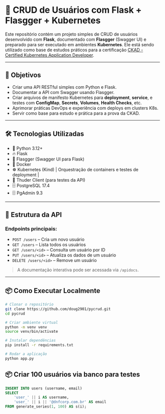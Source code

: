 # 🧪 CRUD de Usuários com Flask + Flasgger + Kubernetes

Este repositório contém um projeto simples de CRUD de usuários desenvolvido com **Flask**, documentado com **Flasgger** (Swagger UI) e preparado para ser executado em ambientes **Kubernetes**. Ele está sendo utilizado como base de estudos práticos para a certificação [CKAD - Certified Kubernetes Application Developer](https://www.cncf.io/certification/ckad/).

---

## 🚀 Objetivos

- Criar uma API RESTful simples com Python e Flask.
- Documentar a API com Swagger usando Flasgger.
- Criar arquivos de manifesto Kubernetes para **deployment**, **service**, e testes com **ConfigMap**, **Secrets**, **Volumes**, **Health Checks**, etc.
- Aprimorar práticas DevOps e experiência com deploys em clusters K8s.
- Servir como base para estudo e prática para a prova da CKAD.

---

## 🛠️ Tecnologias Utilizadas

- 🐍 Python 3.12+
- 🔥 Flask
- 📘 Flasgger (Swagger UI para Flask)
- 🐋 Docker
- ☸️ Kubernetes (Kind) | Orquestração de containers e testes de deployment |
- 🧪 Thuder Client (para testes da API)
- 🗄️ PostgreSQL 17.4
- 🗄️ PgAdmin 9.3

---

## 🧱 Estrutura da API

### Endpoints principais:

- `POST /users` – Cria um novo usuário
- `GET /users` – Lista todos os usuários
- `GET /users/<id>` – Consulta um usuário por ID
- `PUT /users/<id>` – Atualiza os dados de um usuário
- `DELETE /users/<id>` – Remove um usuário

> A documentação interativa pode ser acessada via `/apidocs`.

---

## 📦 Como Executar Localmente

```bash
# Clonar o repositório
git clone https://github.com/doug2901/pycrud.git
cd pycrud

# Criar ambiente virtual
python -m venv venv
source venv/bin/activate

# Instalar dependências
pip install -r requirements.txt

# Rodar a aplicação
python app.py
```
## 📦 Criar 100 usuários via banco para testes
```sql
INSERT INTO users (username, email)
SELECT
    'user_' || i AS username,
    'user_' || i || '@dnfcorp.com.br' AS email
FROM generate_series(1, 100) AS s(i);
```
